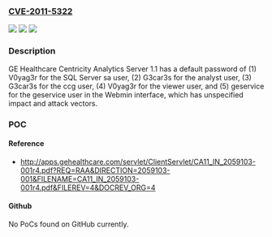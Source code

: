 ### [CVE-2011-5322](https://cve.mitre.org/cgi-bin/cvename.cgi?name=CVE-2011-5322)
![](https://img.shields.io/static/v1?label=Product&message=n%2Fa&color=blue)
![](https://img.shields.io/static/v1?label=Version&message=n%2Fa&color=blue)
![](https://img.shields.io/static/v1?label=Vulnerability&message=n%2Fa&color=brighgreen)

### Description

GE Healthcare Centricity Analytics Server 1.1 has a default password of (1) V0yag3r for the SQL Server sa user, (2) G3car3s for the analyst user, (3) G3car3s for the ccg user, (4) V0yag3r for the viewer user, and (5) geservice for the geservice user in the Webmin interface, which has unspecified impact and attack vectors.

### POC

#### Reference
- http://apps.gehealthcare.com/servlet/ClientServlet/CA11_IN_2059103-001r4.pdf?REQ=RAA&DIRECTION=2059103-001&FILENAME=CA11_IN_2059103-001r4.pdf&FILEREV=4&DOCREV_ORG=4

#### Github
No PoCs found on GitHub currently.

